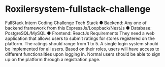 # Roxilersystem-fullstack-challenge
FullStack Intern Coding Challenge
Tech Stack
● Backend: Any one of backend framework from this ExpressJs/Loopback/NestJs
● Database: PostgreSQL/MySQL
● Frontend: ReactJs
Requirements
They need a web application that allows users to submit ratings for stores registered on the
platform. The ratings should range from 1 to 5.
A single login system should be implemented for all users. Based on their roles, users will
have access to different functionalities upon logging in.
Normal users should be able to sign up on the platform through a registration page.
